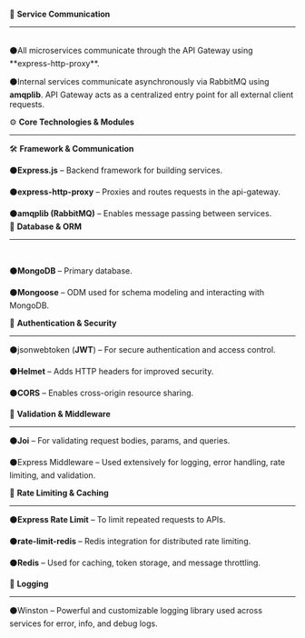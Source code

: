 📡 **Service Communication**
<hr>
<br>
⚫All microservices communicate through the API Gateway using **express-http-proxy**.

⚫Internal services communicate asynchronously via RabbitMQ using **amqplib**.
API Gateway acts as a centralized entry point for all external client requests.
<br>

⚙️ **Core Technologies & Modules**
<hr>

🛠 **Framework & Communication**

⚫**Express.js** – Backend framework for building services.

⚫**express-http-proxy** – Proxies and routes requests in the api-gateway.

⚫**amqplib (RabbitMQ)** – Enables message passing between services.
<br>
🧠 **Database & ORM** 
<hr>
<br>

⚫**MongoDB** – Primary database.

⚫**Mongoose** – ODM used for schema modeling and interacting with MongoDB.
<br>

🔐 **Authentication & Security**
<hr>

⚫jsonwebtoken (**JWT**) – For secure authentication and access control.

⚫**Helmet** – Adds HTTP headers for improved security.

⚫**CORS** – Enables cross-origin resource sharing.
<br>

🧪 **Validation & Middleware**
<hr>

⚫**Joi** – For validating request bodies, params, and queries.

⚫Express Middleware – Used extensively for logging, error handling, rate limiting, and validation.
<br>

🚦 **Rate Limiting & Caching**

<hr>

⚫**Express Rate Limit** – To limit repeated requests to APIs.

⚫**rate-limit-redis** – Redis integration for distributed rate limiting.

⚫**Redis** – Used for caching, token storage, and message throttling.
<br>

📜 **Logging**
<hr>

⚫Winston – Powerful and customizable logging library used across services for error, info, and debug logs.